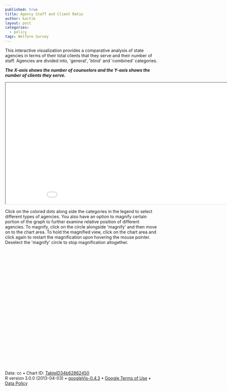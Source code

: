 ```yaml
---
published: true
title: Agency Staff and Client Ratio
author: kartik
layout: post
categories: 
  - policy
tags: Welfare Survey
---
```


This interactive visualization provides a comparative analysis of state agencies in terms of their total clients that they serve and their number of staff. Agencies are divided into, 'general', 'blind' and 'combined' categories. 

***The X-axis shows the number of counselors and the Y-axis shows the number of clients they serve.***

  <iframe seamless="seamless" scrolling="no" src="/coun_coun.html" width="960" height="400"></iframe>
  
Click on the colored dots along side the categories in the legend to select different types of agencies. You also have an option to magnify certain portion of the graph to further examine relative position of different agencies. To magnify, click on the circle alongside 'magnify' and then move on to the chart area. To hold the magnified view, click on the chart area and click again to restart the magnification upon hovering the mouse pointer. Deselect the 'magnify' circle to stop magnification altogether.

<script type="text/javascript">
 
// jsData 
function gvisDataTableID34b62862450 () {
  var data = new google.visualization.DataTable();
  var datajson =
[
 [
 "Alabama",
"Combined",
0,
199 
],
[
 "Alaska",
"Combined",
1537,
39 
],
[
 "American Samoa",
"Combined",
205,
4 
],
[
 "Arizona",
"Combined",
12780,
187 
],
[
 "Arkansas",
"Blind",
489,
37 
],
[
 "California",
"Combined",
44869,
724 
],
[
 "Colorado",
"Combined",
10907,
111 
],
[
 "Connecticut",
"Blind",
191,
17 
],
[
 "Connecticut",
"General",
4443,
77 
],
[
 "Delaware",
"Blind",
156,
7 
],
[
 "Delaware",
"General",
6982,
34 
],
[
 "District of Columbia",
"Combined",
0,
54 
],
[
 "Florida",
"Blind",
0,
54 
],
[
 "Florida",
"General",
26667,
439 
],
[
 "Georgia",
"Combined",
15339,
262 
],
[
 "Guam",
"Combined",
2,
8 
],
[
 "Hawaii",
"Combined",
1319,
34 
],
[
 "Idaho",
"Blind",
0,
11 
],
[
 "Idaho",
"General",
7136,
69 
],
[
 "Illinois",
"Combined",
23174,
365 
],
[
 "Indiana",
"Combined",
11472,
186 
],
[
 "Iowa",
"Blind",
239,
20 
],
[
 "Iowa",
"General",
28689,
107 
],
[
 "Kansas",
"Combined",
4186,
83 
],
[
 "Kentucky",
"General",
22660,
144 
],
[
 "Kentucky",
"Blind",
765,
16 
],
[
 "Louisiana",
"Combined",
19263,
104 
],
[
 "Maine",
"General",
5074,
89 
],
[
 "Maine",
"Blind",
304,
24 
],
[
 "Maryland",
"Combined",
14005,
170 
],
[
 "Massachusetts",
"Blind",
1002,
48 
],
[
 "Massachusetts",
"General",
11195,
256 
],
[
 "Michigan",
"Blind",
1040,
36 
],
[
 "Michigan",
"General",
22068,
269 
],
[
 "Minnesota",
"General",
6782,
154 
],
[
 "Minnesota",
"Blind",
0,
20 
],
[
 "Mississippi",
"Combined",
13356,
135 
],
[
 "Missouri",
"General",
15865,
147 
],
[
 "Missouri",
"Blind",
839,
17 
],
[
 "Montana",
"Combined",
2743,
39 
],
[
 "Nebraska",
"Blind",
491,
22 
],
[
 "Nebraska",
"General",
2180,
77 
],
[
 "Nevada",
"Combined",
1537,
49 
],
[
 "New Hampshire",
"Combined",
0,
51 
],
[
 "New Jersey",
"Blind",
500,
42 
],
[
 "New Jersey",
"General",
16241,
116 
],
[
 "New Mexico",
"Blind",
197,
8 
],
[
 "New Mexico",
"General",
6031,
80 
],
[
 "New York",
"Blind",
74,
65 
],
[
 "New York",
"General",
47336,
436 
],
[
 "North Carolina",
"Blind",
1563,
35 
],
[
 "North Carolina",
"General",
34788,
344 
],
[
 "North Dakota",
"Combined",
3159,
54 
],
[
 "Northern Marianas",
"Combined",
97,
3 
],
[
 "Ohio",
"Combined",
0,
259 
],
[
 "Oklahoma",
"Combined",
12860,
204 
],
[
 "Oregon",
"Blind",
264,
16 
],
[
 "Oregon",
"General",
4837,
121 
],
[
 "Pennsylvania",
"Combined",
18469,
416 
],
[
 "Puerto Rico",
"Combined",
22413,
295 
],
[
 "Rhode Island",
"Combined",
4702,
48 
],
[
 "South Carolina",
"Blind",
387,
28 
],
[
 "South Carolina",
"General",
5105,
235 
],
[
 "South Dakota",
"Blind",
169,
9 
],
[
 "South Dakota",
"General",
2162,
43 
],
[
 "Tennessee",
"Combined",
9350,
252 
],
[
 "Texas",
"Blind",
3914,
134 
],
[
 "Texas",
"General",
18953,
548 
],
[
 "Utah",
"Combined",
467,
129 
],
[
 "Vermont",
"Blind",
144,
4 
],
[
 "Vermont",
"General",
4850,
70 
],
[
 "Virgin Islands",
"Combined",
121,
10 
],
[
 "Virginia",
"Blind",
714,
17 
],
[
 "Virginia",
"General",
20253,
273 
],
[
 "Washington",
"Blind",
259,
16 
],
[
 "Washington",
"General",
4539,
119 
],
[
 "West Virginia",
"Combined",
0,
110 
],
[
 "Wisconsin",
"Combined",
22490,
166 
],
[
 "Wyoming",
"Combined",
1721,
29 
] 
];
data.addColumn('string','State Name');
data.addColumn('string','Agency Type');
data.addColumn('number','Number of Clients');
data.addColumn('number','Number of Staff');
data.addRows(datajson);
return(data);
}
 
// jsDrawChart
function drawChartTableID34b62862450() {
  var data = gvisDataTableID34b62862450();
  var options = {};
options["allowHtml"] = true;
options["height"] =    400;

     var chart = new google.visualization.Table(
       document.getElementById('TableID34b62862450')
     );
     chart.draw(data,options);
    

}
  
 
// jsDisplayChart
(function() {
  var pkgs = window.__gvisPackages = window.__gvisPackages || [];
  var callbacks = window.__gvisCallbacks = window.__gvisCallbacks || [];
  var chartid = "table";

  // Manually see if chartid is in pkgs (not all browsers support Array.indexOf)
  var i, newPackage = true;
  for (i = 0; newPackage && i < pkgs.length; i++) {
    if (pkgs[i] === chartid)
      newPackage = false;
  }
  if (newPackage)
    pkgs.push(chartid);

  // Add the drawChart function to the global list of callbacks
  callbacks.push(drawChartTableID34b62862450);
})();
function displayChartTableID34b62862450() {
  var pkgs = window.__gvisPackages = window.__gvisPackages || [];
  var callbacks = window.__gvisCallbacks = window.__gvisCallbacks || [];
  window.clearTimeout(window.__gvisLoad);
  // The timeout is set to 100 because otherwise the container div we are
  // targeting might not be part of the document yet
  window.__gvisLoad = setTimeout(function() {
    var pkgCount = pkgs.length;
    google.load("visualization", "1", { packages:pkgs, callback: function() {
      if (pkgCount != pkgs.length) {
        // Race condition where another setTimeout call snuck in after us; if
        // that call added a package, we must not shift its callback
        return;
      }
      while (callbacks.length > 0)
        callbacks.shift()();
    } });
  }, 100);
}
 
// jsFooter
 </script>
 
<!-- jsChart -->  
<script type="text/javascript" src="https://www.google.com/jsapi?callback=displayChartTableID34b62862450"></script>
 
<!-- divChart -->
  
<div id="TableID34b62862450"
  style="width: 600px; height: 400px;">
</div>
 <div><span>Data: cc &#8226; Chart ID: <a href="Chart_TableID34b62862450.html">TableID34b62862450</a></span><br /> 

<span> 
R version 3.0.0 (2013-04-03) &#8226; <a href="http://code.google.com/p/google-motion-charts-with-r/">googleVis-0.4.3</a>
&#8226; <a href="https://developers.google.com/terms/">Google Terms of Use</a> &#8226; <a href="https://google-developers.appspot.com/chart/interactive/docs/gallery/table.html#Data_Policy">Data Policy</a>
</span></div>